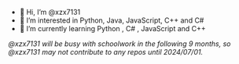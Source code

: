 - 👋 Hi, I’m @xzx7131
- 👀 I’m interested in Python, Java, JavaScript, C++ and C#
- 🌱 I’m currently learning Python , C# , JavaScript and C++

*@xzx7131 will be busy with schoolwork in the following 9 months, so @xzx7131 may not contribute to any repos until 2024/07/01.*

<!---
xzx7131/xzx7131 is a ✨ special ✨ repository because its `README.md` (this file) appears on your GitHub profile.
You can click the Preview link to take a look at your changes.
--->

